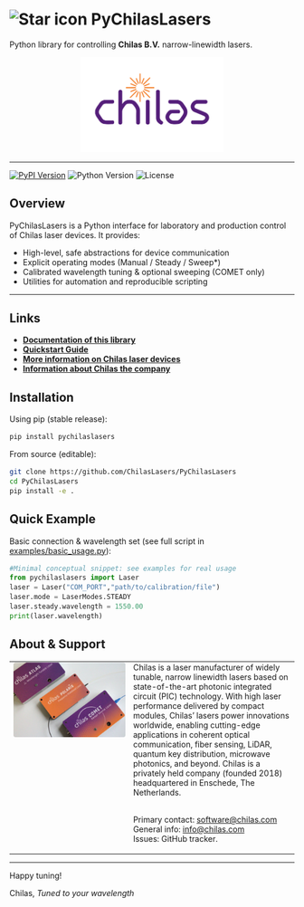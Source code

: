 
# <img src="docs/assets/star.ico" alt="Star icon" height="20" /> PyChilasLasers

Python library for controlling <b>Chilas B.V.</b> narrow-linewidth lasers.

<div align="center">
	<img src="docs/assets/Chilas-logo-color.png" alt="Chilas Logo" width=50% />
</div>


---

[![PyPI Version](https://img.shields.io/pypi/v/pychilaslasers.svg)](https://pypi.org/project/pychilaslasers) 
![Python Version](https://img.shields.io/pypi/pyversions/pychilaslasers.svg) 
![License](https://img.shields.io/badge/License-Apache_2.0-blue.svg)


## Overview

PyChilasLasers is a Python interface for laboratory and production control of
Chilas laser devices. It provides:

- High-level, safe abstractions for device communication
- Explicit operating modes (Manual / Steady / Sweep*)
- Calibrated wavelength tuning & optional sweeping (COMET only)
- Utilities for automation and reproducible scripting

---
## Links

- [**Documentation of this library**](TODO)
- [**Quickstart Guide**](http://127.0.0.1:8000/quickstart/)
- [**More information on Chilas laser devices** ](https://chilasbv.com/products/)
- [**Information about Chilas the company**](https://chilasbv.com/about-us/)


## Installation

Using pip (stable release):

```bash
pip install pychilaslasers
```

From source (editable):
```bash
git clone https://github.com/ChilasLasers/PyChilasLasers
cd PyChilasLasers
pip install -e .
```


## Quick Example

Basic connection & wavelength set (see full script in [examples/basic_usage.py](examples/basic_usage.py)):

```python
#Minimal conceptual snippet: see examples for real usage
from pychilaslasers import Laser
laser = Laser("COM_PORT","path/to/calibration/file")
laser.mode = LaserModes.STEADY
laser.steady.wavelength = 1550.00
print(laser.wavelength)
```


## About & Support
<table>
<tr>
<td width="42%" valign="top">
<img src="docs/assets/Chilas-Lasers-Comet-Atlas-Polaris-1024x683.webp" alt="Chilas Laser Modules (COMET / ATLAS / POLARIS)" style="max-width:100%;border-radius:4px;" />
</td>
<td valign="top">
Chilas is a laser manufacturer of widely tunable, narrow linewidth lasers based on state-of-the-art photonic integrated circuit (PIC) technology. With high laser performance delivered by compact modules, Chilas’ lasers power innovations worldwide, enabling cutting-edge applications in coherent optical communication, fiber sensing, LiDAR, quantum key distribution, microwave photonics, and beyond. Chilas is a privately held company (founded 2018) headquartered in Enschede, The Netherlands.
<br>
<br>
	
Primary contact: software@chilas.com  
General info: info@chilas.com  
Issues: GitHub tracker.

</td>
</tr>
</table>

---

Happy tuning!  

Chilas, *Tuned to your wavelength*
